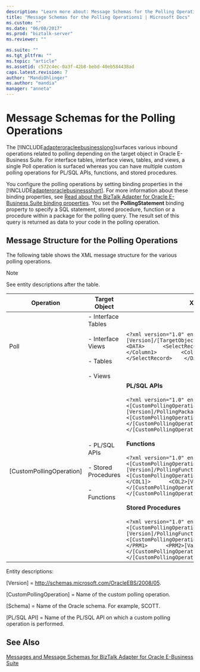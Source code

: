 ```yaml
---
description: "Learn more about: Message Schemas for the Polling Operations"
title: "Message Schemas for the Polling Operations1 | Microsoft Docs"
ms.custom: ""
ms.date: "06/08/2017"
ms.prod: "biztalk-server"
ms.reviewer: ""

ms.suite: ""
ms.tgt_pltfrm: ""
ms.topic: "article"
ms.assetid: c572c4ec-0a3f-42b8-bebd-40eb584438ad
caps.latest.revision: 7
author: "MandiOhlinger"
ms.author: "mandia"
manager: "anneta"
---
```

# Message Schemas for the Polling Operations
The [!INCLUDE[adapteroracleebusinesslong](../../includes/adapteroracleebusinesslong-md.md)]surfaces various inbound operations related to polling depending on the target object in Oracle E-Business Suite. For interface tables, interface views, tables, and views, a single Poll operation is surfaced whereas you can have multiple custom polling operations for PL/SQL APIs, functions, and stored procedures.  
  
 You configure the polling operations by setting binding properties in the [!INCLUDE[adapteroraclebusinessshort](../../includes/adapteroraclebusinessshort-md.md)]. For more information about these binding properties, see [Read about the BizTalk Adapter for Oracle E-Business Suite binding properties](../../adapters-and-accelerators/adapter-oracle-ebs/read-about-the-biztalk-adapter-for-oracle-e-business-suite-binding-properties.md). You set the **PollingStatement** binding property to specify a SQL statement, stored procedure, function or a procedure within a package for the polling query. The result set of this query is returned as data to your code in the polling operation.  
  
## Message Structure for the Polling Operations  
 The following table shows the XML message structure for the various polling operations.  
  
> [!NOTE]
>  See entity descriptions after the table.  
  
|Operation|Target Object|XML Message|Description|  
|---------------|-------------------|-----------------|-----------------|  
|Poll|- Interface Tables<br /><br /> - Interface Views<br /><br /> - Tables<br /><br /> - Views|`<?xml version="1.0" encoding="utf-8" ?>  <Poll xmlns="[Version]/[TargetObject]/[Schema]/[TargetObject_Name]">    <DATA>      <SelectRecord>        <Column1>[Value]</Column1>        <Column2>[Value]</Column2>        …        </SelectRecord>    </DATA> </Poll>`|For example, the XML message for the Poll operation on Interface Tables will be as follows:<br /><br /> `<?xml version="1.0" encoding="utf-8" ?>  <Poll xmlns="[Version]/InterfaceTables/[Schema]/[InterfaceTable_Name]">    <DATA>      <SelectRecord>        <Column1>[Value]</Column1>        <Column2>[Value]</Column2>        …        </SelectRecord>    </DATA> </Poll>`|  
|[CustomPollingOperation]|- PL/SQL APIs<br /><br /> - Stored Procedures<br /><br /> - Functions|**PL/SQL APIs**<br /><br /> `<?xml version="1.0" encoding="utf-8" ?>  <[CustomPollingOperation] xmlns="[Version]/PollingPackageAPis/[Schema]/[PL/SQL API]">    <[CustomPollingOperation]Result>[Value]</[CustomPollingOperation]Result> </[CustomPollingOperation]>`<br /><br /> **Functions**<br /><br /> `<?xml version="1.0" encoding="utf-8" ?> <[CustomPollingOperation] xmlns="[Version]/PollingFunctions/[Schema]">    <[CustomPollingOperation]Result>      <COL1>[Value]</COL1]>      <COL2>[Value]</COL2>      …    </[CustomPollingOperation]Result> </[CustomPollingOperation]>`<br /><br /> **Stored Procedures**<br /><br /> `<?xml version="1.0" encoding="utf-8" ?>  <[CustomPollingOperation] xmlns="[Version]/PollingFunctions/[Schema]">    <[CustomPollingOperation]Result>      <PRM1>[Value]</PRM1>      <PRM2>[Value]</PRM2>      …    </[CustomPollingOperation]Result> </[CustomPollingOperation]>`|The structure of the result set in the polling operation is determined by the data type of the elements in the target object.|  
  
 Entity descriptions:  
  
 [Version] = http://schemas.microsoft.com/OracleEBS/2008/05.  
  
 [CustomPollingOperation] = Name of the custom polling operation.  
  
 [Schema] = Name of the Oracle schema. For example, SCOTT.  
  
 [PL/SQL API] = Name of the PL/SQL API on which a custom polling operation is performed.  
  
## See Also  
 [Messages and Message Schemas for BizTalk Adapter for Oracle E-Business Suite](../../adapters-and-accelerators/adapter-oracle-ebs/messages-and-message-schemas-for-biztalk-adapter-for-oracle-e-business-suite.md)
